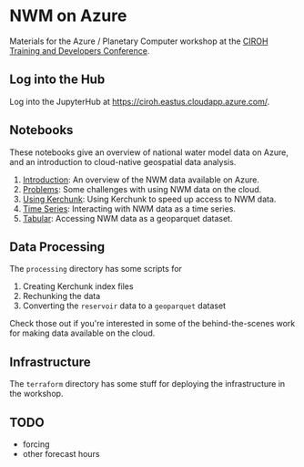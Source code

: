 # NWM on Azure

Materials for the Azure / Planetary Computer workshop at the [CIROH Training and Developers Conference][conf].

## Log into the Hub

Log into the JupyterHub at <https://ciroh.eastus.cloudapp.azure.com/>.

## Notebooks

These notebooks give an overview of national water model data on Azure, and an introduction to cloud-native geospatial data analysis.

1. [Introduction](content/01-noaa-nwm-example.ipynb): An overview of the NWM data available on Azure.
2. [Problems](content/02-problems.ipynb): Some challenges with using NWM data on the cloud.
3. [Using Kerchunk](content/03-using-kerchunk.ipynb): Using Kerchunk to speed up access to NWM data.
4. [Time Series](content/04-timeseries.ipynb): Interacting with NWM data as a time series.
5. [Tabular](content/05-tabular.ipynb): Accessing NWM data as a geoparquet dataset.

## Data Processing

The `processing` directory has some scripts for

1. Creating Kerchunk index files
2. Rechunking the data
3. Converting the `reservoir` data to a `geoparquet` dataset

Check those out if you're interested in some of the behind-the-scenes work for making data available on the cloud.

## Infrastructure

The `terraform` directory has some stuff for deploying the infrastructure in the workshop.

[conf]: https://ciroh.ua.edu/devconference/

## TODO

- forcing
- other forecast hours
